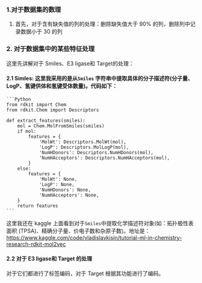 ### 1.对于数据集的数理
 1. 首先，对于含有缺失值的列的处理：删除缺失值大于 90% 的列，删除列中记录数据小于 30 的列
### 2. 对于数据集中的某些特征处理   
这里先讲解对于 Smiles、E3 ligase和 Target的处理：        
#### 2.1 Simles: 这里我采用的是从```Smiles``` 字符串中提取具体的分子描述符(分子量、LogP、氢键供体和氢键受体数量)。代码如下：  
    ```Python    
    from rdkit import Chem
    from rdkit.Chem import Descriptors

    def extract_features(smiles):
        mol = Chem.MolFromSmiles(smiles)
        if mol:
            features = {
                'MolWt': Descriptors.MolWt(mol),
                'LogP': Descriptors.MolLogP(mol),
                'NumHDonors': Descriptors.NumHDonors(mol),
                'NumHAcceptors': Descriptors.NumHAcceptors(mol),
            }
        else:
            features = {
                'MolWt': None,
                'LogP': None,
                'NumHDonors': None,
                'NumHAcceptors': None,
        }
        return features
    ```
这里我还在 kaggle 上面看到对于```Smiles```中提取化学描述符对象(如：拓扑极性表面积 (TPSA)、精确分子量、价电子数和杂原子数)。地址是：https://www.kaggle.com/code/vladislavkisin/tutorial-ml-in-chemistry-research-rdkit-mol2vec
#### 2.2 对于 E3 ligase和 Target 的处理
对于它们都进行了标签编码，对于 Target 根据其功能进行了编码。
